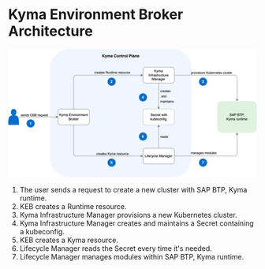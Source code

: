 # Kyma Environment Broker Architecture

![KEB architecture](../assets/target-keb-arch.drawio.svg)

1. The user sends a request to create a new cluster with SAP BTP, Kyma runtime.
2. KEB creates a Runtime resource.
3. Kyma Infrastructure Manager provisions a new Kubernetes cluster.
4. Kyma Infrastructure Manager creates and maintains a Secret containing a kubeconfig.
5. KEB creates a Kyma resource.
6. Lifecycle Manager reads the Secret every time it's needed.
7. Lifecycle Manager manages modules within SAP BTP, Kyma runtime.
